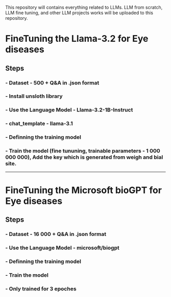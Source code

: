 This repository will contains everything related to LLMs. LLM from scratch, LLM fine tuning, and other LLM projects works will be uploaded to this repository.

# FineTuning the Llama-3.2 for Eye diseases

## Steps

### - Dataset - 500 + Q&A in .json format
### - Install unsloth library
### - Use the Language Model - Llama-3.2-1B-Instruct
### - chat_template - llama-3.1
### - Definning the training model
### - Train the model (fine tununing, trainable parameters - 1 000 000 000), Add the key which is generated from weigh and bial site.

---

# FineTuning the Microsoft bioGPT for Eye diseases

## Steps

### - Dataset - 16 000 + Q&A in .json format
### - Use the Language Model - microsoft/biogpt
### - Definning the training model
### - Train the model
### - Only trained for 3 epoches
